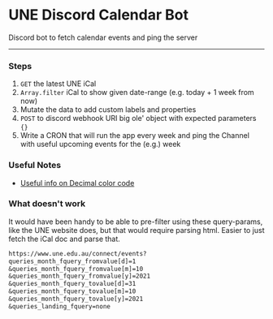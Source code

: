 # UNE Discord Calendar Bot

Discord bot to fetch calendar events and ping the server

---

### Steps

1. `GET` the latest UNE iCal
2. `Array.filter` iCal to show given date-range (e.g. today + 1 week from now)
3. Mutate the data to add custom labels and properties
4. `POST` to discord webhook URI big ole' object with expected parameters `{}`
5. Write a CRON that will run the app every week and ping the Channel with useful upcoming events for the (e.g.) week

### Useful Notes

- [Useful info on Decimal color code](https://birdie0.github.io/discord-webhooks-guide/structure/embed/color.html)

### What doesn't work

It would have been handy to be able to pre-filter using these query-params, like the UNE website does, but that would require parsing html. Easier to just fetch the iCal doc and parse that.

```txt
https://www.une.edu.au/connect/events?
queries_month_fquery_fromvalue[d]=1
&queries_month_fquery_fromvalue[m]=10
&queries_month_fquery_fromvalue[y]=2021
&queries_month_fquery_tovalue[d]=31
&queries_month_fquery_tovalue[m]=10
&queries_month_fquery_tovalue[y]=2021
&queries_landing_fquery=none
```
